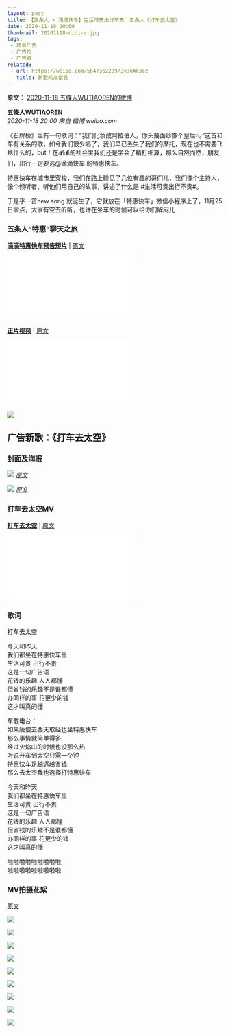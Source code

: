 ```yaml
---
layout: post
title: 【五条人 × 滴滴快车】生活可贵出行不贵：五条人《打车去太空》
date: 2020-11-18 20:00
thumbnail: 20201118-didi-s.jpg
tags:
 - 商务广告
 - 广告片
 - 广告歌
related:
 - url: https://weibo.com/5647362299/JvJnAkJez
   title: 新歌网友留言
---
```


**原文**： [2020-11-18 五條人WUTIAOREN的微博](https://weibo.com/1767922590/JuvkPptyH)  

**五條人WUTIAOREN**  
*2020-11-18 20:00 来自 微博 weibo.com*

《石牌桥》里有一句歌词：“我们化妆成阿拉伯人，你头戴面纱像个皇后🎶。”这首和车有关系的歌，如今我们很少唱了，我们早已丢失了我们的摩托，现在也不需要飞毯什么的，but！在💰💰的社会里我们还是学会了精打细算，那么自然而然，朋友们，出行一定要选@滴滴快车 的特惠快车。

特惠快车在城市里穿梭，我们在路上碰见了几位有趣的哥们儿，我们像个主持人，像个倾听者，听他们用自己的故事，讲述了什么是 #生活可贵出行不贵#。

于是乎一首new song 就诞生了，它就放在「特惠快车」微信小程序上了，11月25日零点，大家有空去听听，也许在坐车的时候可以给你们解闷儿

### 五条人“特惠”聊天之旅  

[**滴滴特惠快车预告短片**](https://www.bilibili.com/video/BV1jT4y1K7jB?p=44) \| [原文](https://weibo.com/5647362299/JusqdaVZD)
<div class="iframe-container"><iframe class="responsive-iframe" src="//player.bilibili.com/player.html?aid=928718110&bvid=BV1jT4y1K7jB&cid=284800909&page=44" frameborder="no" allowfullscreen="true"></iframe></div>

[**正片视频**](https://www.bilibili.com/video/BV1jT4y1K7jB?p=45) \| [原文](https://weibo.com/5647362299/Juvxq86ms)
<div class="iframe-container"><iframe class="responsive-iframe" src="//player.bilibili.com/player.html?aid=928718110&bvid=BV1jT4y1K7jB&cid=284801491&page=45" frameborder="no" allowfullscreen="true"></iframe></div>

![](http://mmbiz.qpic.cn/mmbiz/TEE21T5ibUlpZVsRA5GQofengZhG0dcljHOgD3J7SjJ7Gtn8z4Bby7ksd46rQloZ3A00vlr9dlhK5ZUKFBziba9g/640?wx_fmt=jpeg&tp=webp&wxfrom=5&wx_lazy=1&wx_co=1)

## 广告新歌：《打车去太空》  

### 封面及海报

![](https://wx3.sinaimg.cn/mw1024/006abKUHly1gl0cmn55mpj30z60z6dzp.jpg)
*[原文](https://weibo.com/5647362299/Jvpq66Mka)*

![](https://wx3.sinaimg.cn/mw1024/006abKUHly1gl3ronoil0j32et4aakjm.jpg)
*[原文](https://weibo.com/5647362299/JvRoBrlXj)*

### 打车去太空MV  

[**打车去太空**](https://www.bilibili.com/video/BV1jT4y1K7jB?p=46) \| [原文](https://weibo.com/5647362299/JvvgAncox)
<div class="iframe-container"><iframe class="responsive-iframe" src="//player.bilibili.com/player.html?aid=928718110&bvid=BV1jT4y1K7jB&cid=284801155&page=46" frameborder="no" allowfullscreen="true"></iframe></div>

### 歌词

打车去太空

今天和昨天  
我们都坐在特惠快车里  
生活可贵 出行不贵  
这是一句广告语  
花钱的乐趣 人人都懂  
但省钱的乐趣不是谁都懂  
办同样的事 花更少的钱  
这才叫真的懂  

车载电台：  
如果唐僧去西天取经也坐特惠快车  
那么事情就简单得多  
经过火焰山的时候也没那么热  
听说开车到太空只需一个钟  
特惠快车是越远越省钱  
那么去太空我也选择打特惠快车  

今天和昨天  
我们都坐在特惠快车里  
生活可贵 出行不贵  
这是一句广告语  
花钱的乐趣 人人都懂  
但省钱的乐趣不是谁都懂  
办同样的事 花更少的钱  
这才叫真的懂  

啦啦啦啦啦啦啦啦啦  
啦啦啦啦啦啦啦啦啦  

### MV拍摄花絮

[原文](https://weibo.com/5647362299/Jvg9n2tPm)

![](https://wx2.sinaimg.cn/mw1024/006abKUHly1gkzbg96usaj32tc480npn.jpg)

![](https://wx2.sinaimg.cn/mw1024/006abKUHly1gkzbge0fc6j34802tcu14.jpg)

![](https://wx3.sinaimg.cn/mw1024/006abKUHly1gkz8w7w4chj34802tcnpn.jpg)

![](https://wx3.sinaimg.cn/mw1024/006abKUHly1gkzbgj4qa6j34802tcnpm.jpg)

![](https://wx4.sinaimg.cn/mw1024/006abKUHly1gkz8whogn5j34802tcnpq.jpg)

![](https://wx4.sinaimg.cn/mw1024/006abKUHly1gkzbgoh93sj34802tcb2h.jpg)

![](https://wx3.sinaimg.cn/mw1024/006abKUHly1gkz8vzyecbj32tc480kju.jpg)

![](https://wx2.sinaimg.cn/mw1024/006abKUHly1gkzbgu0hqej34802tcnpn.jpg)

![](https://wx1.sinaimg.cn/mw1024/006abKUHly1gkzbgwb132j34802tche3.jpg)








